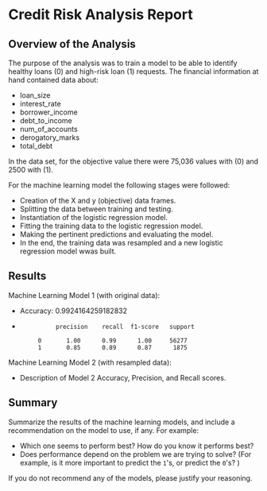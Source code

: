 # Credit Risk Analysis Report

## Overview of the Analysis

The purpose of the analysis was to train a model to be able to identify healthy loans (0) and high-risk loan (1) requests. The financial information at hand contained data about:
* loan_size	
* interest_rate	
* borrower_income	
* debt_to_income	
* num_of_accounts	
* derogatory_marks	
* total_debt	

In the data set, for the objective value there were 75,036 values with (0) and 2500 with (1).

For the machine learning model the following stages were followed:
* Creation of the X and y (objective) data frames.
* Splitting the data between training and testing.
* Instantiation of the logistic regression model.
* Fitting the training data to the logistic regression model.
* Making the pertinent predictions and evaluating the model.
* In the end, the training data was resampled and a new logistic regression model wwas built.

## Results

Machine Learning Model 1 (with original data):
* Accuracy: 0.9924164259182832
*               precision    recall  f1-score   support

           0       1.00      0.99      1.00     56277
           1       0.85      0.89      0.87      1875



Machine Learning Model 2 (with resampled data):
  * Description of Model 2 Accuracy, Precision, and Recall scores.

## Summary

Summarize the results of the machine learning models, and include a recommendation on the model to use, if any. For example:
* Which one seems to perform best? How do you know it performs best?
* Does performance depend on the problem we are trying to solve? (For example, is it more important to predict the `1`'s, or predict the `0`'s? )

If you do not recommend any of the models, please justify your reasoning.
